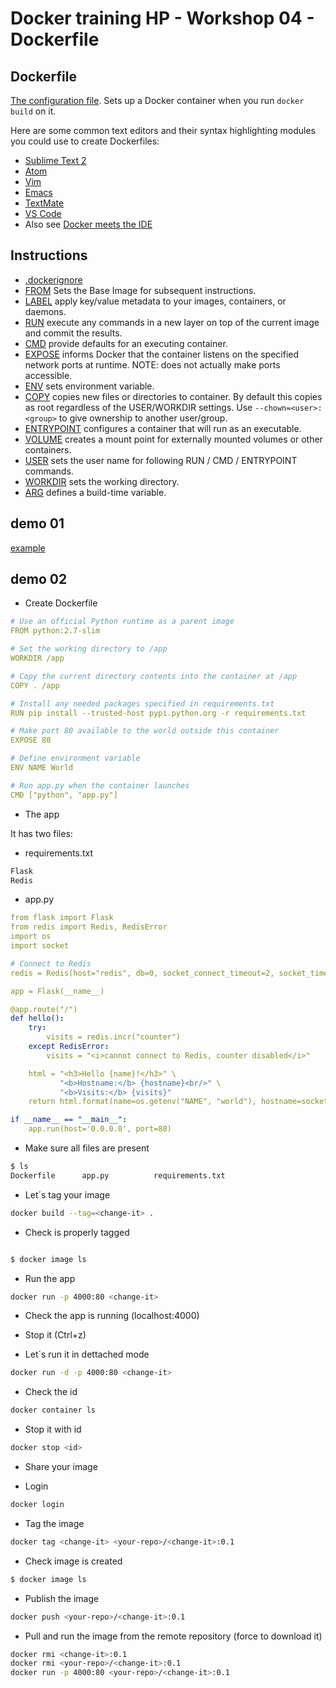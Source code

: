 # Docker training HP - Workshop 04 -  Dockerfile

## Dockerfile

[The configuration file](https://docs.docker.com/engine/reference/builder/). Sets up a Docker container when you run `docker build` on it.

Here are some common text editors and their syntax highlighting modules you could use to create Dockerfiles:
* [Sublime Text 2](https://packagecontrol.io/packages/Dockerfile%20Syntax%20Highlighting)
* [Atom](https://atom.io/packages/language-docker)
* [Vim](https://github.com/ekalinin/Dockerfile.vim)
* [Emacs](https://github.com/spotify/dockerfile-mode)
* [TextMate](https://github.com/docker/docker/tree/master/contrib/syntax/textmate)
* [VS Code](https://github.com/Microsoft/vscode-docker)
* Also see [Docker meets the IDE](https://domeide.github.io/)

## Instructions

* [.dockerignore](https://docs.docker.com/engine/reference/builder/#dockerignore-file)
* [FROM](https://docs.docker.com/engine/reference/builder/#from) Sets the Base Image for subsequent instructions.
* [LABEL](https://docs.docker.com/config/labels-custom-metadata/) apply key/value metadata to your images, containers, or daemons.
* [RUN](https://docs.docker.com/engine/reference/builder/#run) execute any commands in a new layer on top of the current image and commit the results.
* [CMD](https://docs.docker.com/engine/reference/builder/#cmd) provide defaults for an executing container.
* [EXPOSE](https://docs.docker.com/engine/reference/builder/#expose) informs Docker that the container listens on the specified network ports at runtime.  NOTE: does not actually make ports accessible.
* [ENV](https://docs.docker.com/engine/reference/builder/#env) sets environment variable.
* [COPY](https://docs.docker.com/engine/reference/builder/#copy) copies new files or directories to container.  By default this copies as root regardless of the USER/WORKDIR settings.  Use `--chown=<user>:<group>` to give ownership to another user/group.
* [ENTRYPOINT](https://docs.docker.com/engine/reference/builder/#entrypoint) configures a container that will run as an executable.
* [VOLUME](https://docs.docker.com/engine/reference/builder/#volume) creates a mount point for externally mounted volumes or other containers.
* [USER](https://docs.docker.com/engine/reference/builder/#user) sets the user name for following RUN / CMD / ENTRYPOINT commands.
* [WORKDIR](https://docs.docker.com/engine/reference/builder/#workdir) sets the working directory.
* [ARG](https://docs.docker.com/engine/reference/builder/#arg) defines a build-time variable.

## demo 01

[example](https://docs.docker.com/engine/examples/)

## demo 02

* Create Dockerfile

```yml
# Use an official Python runtime as a parent image
FROM python:2.7-slim

# Set the working directory to /app
WORKDIR /app

# Copy the current directory contents into the container at /app
COPY . /app

# Install any needed packages specified in requirements.txt
RUN pip install --trusted-host pypi.python.org -r requirements.txt

# Make port 80 available to the world outside this container
EXPOSE 80

# Define environment variable
ENV NAME World

# Run app.py when the container launches
CMD ["python", "app.py"]
````

* The app

It has two files:

- requirements.txt

```sh
Flask
Redis
```

- app.py

```yml
from flask import Flask
from redis import Redis, RedisError
import os
import socket

# Connect to Redis
redis = Redis(host="redis", db=0, socket_connect_timeout=2, socket_timeout=2)

app = Flask(__name__)

@app.route("/")
def hello():
    try:
        visits = redis.incr("counter")
    except RedisError:
        visits = "<i>cannot connect to Redis, counter disabled</i>"

    html = "<h3>Hello {name}!</h3>" \
           "<b>Hostname:</b> {hostname}<br/>" \
           "<b>Visits:</b> {visits}"
    return html.format(name=os.getenv("NAME", "world"), hostname=socket.gethostname(), visits=visits)

if __name__ == "__main__":
    app.run(host='0.0.0.0', port=80)
```

* Make sure all files are present

```sh
$ ls
Dockerfile		app.py			requirements.txt
```

* Let´s tag your image

```sh
docker build --tag=<change-it> .
````

* Check is properly tagged

```sh

$ docker image ls
````

* Run the app

```sh
docker run -p 4000:80 <change-it>
```

* Check the app is running (localhost:4000)

* Stop it (Ctrl+z)

* Let´s run it in dettached mode

```sh
docker run -d -p 4000:80 <change-it>
````

* Check the id

```sh
docker container ls
```

* Stop it with id

```sh
docker stop <id>
```

* Share your image

* Login

```sh
docker login
```

* Tag the image

```sh
docker tag <change-it> <your-repo>/<change-it>:0.1
```

* Check image is created

```sh
$ docker image ls
```

* Publish the image

```sh
docker push <your-repo>/<change-it>:0.1
```

* Pull and run the image from the remote repository (force to download it)

```sh
docker rmi <change-it>:0.1
docker rmi <your-repo>/<change-it>:0.1
docker run -p 4000:80 <your-repo>/<change-it>:0.1

```